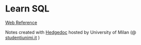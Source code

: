 # Learn SQL

[Web Reference](https://www.sql-practice.com/)



Notes created with [Hedgedoc](https://hedgedoc.org/) hosted by University of Milan (@ [studentiunimi.it](https://hedgedoc.studentiunimi.it) )

